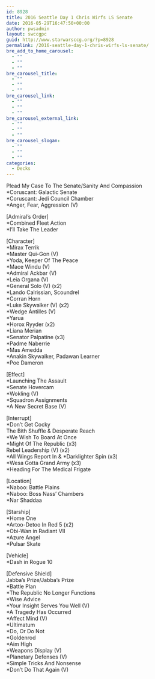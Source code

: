 ```yaml
---
id: 8928
title: 2016 Seattle Day 1 Chris Wirfs LS Senate
date: 2016-05-29T16:47:50+00:00
author: pwsadmin
layout: swccgpc
guid: http://www.starwarsccg.org/?p=8928
permalink: /2016-seattle-day-1-chris-wirfs-ls-senate/
bre_add_to_home_carousel:
  - ""
  - ""
  - ""
bre_carousel_title:
  - ""
  - ""
  - ""
bre_carousel_link:
  - ""
  - ""
  - ""
bre_carousel_external_link:
  - ""
  - ""
  - ""
bre_carousel_slogan:
  - ""
  - ""
  - ""
categories:
  - Decks
---
```

Plead My Case To The Senate/Sanity And Compassion  
*Coruscant: Galactic Senate  
*Coruscant: Jedi Council Chamber  
*Anger, Fear, Aggression (V)

[Admiral&#8217;s Order]  
*Combined Fleet Action  
*I&#8217;ll Take The Leader

[Character]  
*Mirax Terrik  
*Master Qui-Gon (V)  
*Yoda, Keeper Of The Peace  
*Mace Windu (V)  
*Admiral Ackbar (V)  
*Leia Organa (V)  
*General Solo (V) (x2)  
*Lando Calrissian, Scoundrel  
*Corran Horn  
*Luke Skywalker (V) (x2)  
*Wedge Antilles (V)  
*Yarua  
*Horox Ryyder (x2)  
*Liana Merian  
*Senator Palpatine (x3)  
*Padme Naberrie  
*Mas Amedda  
*Anakin Skywalker, Padawan Learner  
*Poe Dameron

[Effect]  
*Launching The Assault  
*Senate Hovercam  
*Wokling (V)  
*Squadron Assignments  
*A New Secret Base (V)

[Interrupt]  
*Don&#8217;t Get Cocky  
The Bith Shuffle & Desperate Reach  
*We Wish To Board At Once  
*Might Of The Republic (x3)  
Rebel Leadership (V) (x2)  
\*All Wings Report In & \*Darklighter Spin (x3)  
*Wesa Gotta Grand Army (x3)  
*Heading For The Medical Frigate

[Location]  
*Naboo: Battle Plains  
*Naboo: Boss Nass&#8217; Chambers  
*Nar Shaddaa

[Starship]  
*Home One  
*Artoo-Detoo In Red 5 (x2)  
*Obi-Wan in Radiant VII  
*Azure Angel  
*Pulsar Skate

[Vehicle]  
*Dash in Rogue 10

[Defensive Shield]  
Jabba&#8217;s Prize/Jabba&#8217;s Prize  
*Battle Plan  
*The Republic No Longer Functions  
*Wise Advice  
*Your Insight Serves You Well (V)  
*A Tragedy Has Occurred  
*Affect Mind (V)  
*Ultimatum  
*Do, Or Do Not  
*Goldenrod  
*Aim High  
*Weapons Display (V)  
*Planetary Defenses (V)  
*Simple Tricks And Nonsense  
*Don&#8217;t Do That Again (V)